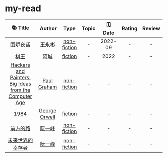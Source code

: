 # my-read

|                         📚 Title                          |     ‍ Author      |      Type       | Topic | 🗓 Date | Rating | Review |
|:---------------------------------------------------------:|:-----------------:|:---------------:|:-----:|:-------:|:------:|:------:|
|                         围炉夜话                          |    [王永彬][]     | [non-fiction][] |   -   | 2022-09 |   -    |   -    |
|                         [棋王][]                          |     [阿城][]      |   [fiction][]   |   -   |  2022   |   -    |   -    |
| [Hackers and Painters: Big Ideas from the Computer Age][] |  [Paul Graham][]  | [non-fiction][] |   -   |    -    |   -    |   -    |
|                         [1984][]                          | [George Orwell][] |   [fiction][]   |   -   |    -    |   -    |   -    |
|                       [前方的路][]                        |    [阮一峰][]     | [non-fiction][] |   -   |    -    |   -    |   -    |
|                   [未来世界的幸存者][]                    |    [阮一峰][]     | [non-fiction][] |   -   |    -    |   -    |   -    |

<!-- Type -->
[fiction]: ./books/fiction/
[history]: ./books/history/
[non-fiction]: ./books/non-fiction/
[other]: ./books/other
[papers]: ./books/papers
[poetry]: ./books/poetry

<!-- Author -->
[王永彬]: https://zh.wikipedia.org/zh/%E7%8E%8B%E6%B0%B8%E5%BD%AC
[阿城]: https://zh.wikipedia.org/zh-hans/%E9%98%BF%E5%9F%8E_(%E4%BD%9C%E5%AE%B6)
[Paul Graham]: http://www.paulgraham.com/
[George Orwell]: https://en.wikipedia.org/wiki/George_Orwell
[阮一峰]: https://www.ruanyifeng.com/

<!-- ebook -->
<!-- [围炉夜话]:  -->
[棋王]: https://book.douban.com/subject/30330181/
[Hackers and Painters: Big Ideas from the Computer Age]: http://www.paulgraham.com/hackpaint.html
[1984]: https://book.douban.com/subject/3815131/
[未来世界的幸存者]: https://www.ruanyifeng.com/survivor/
[前方的路]: https://www.ruanyifeng.com/road/